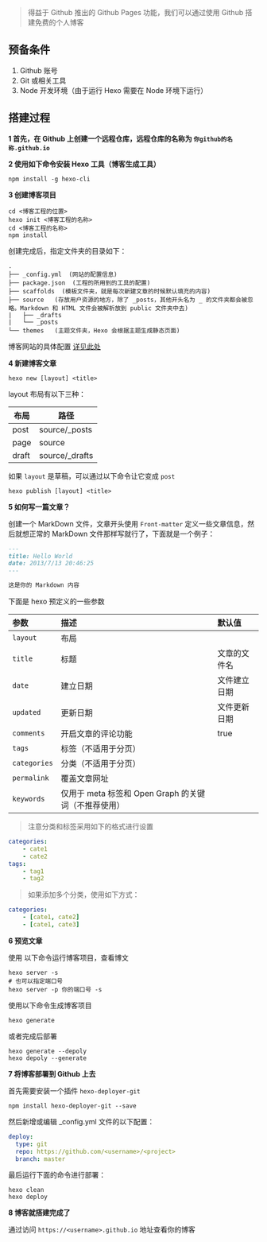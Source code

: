> 得益于 Github 推出的 Github Pages 功能，我们可以通过使用 Github 搭建免费的个人博客

## 预备条件

1. Github 账号
2. Git 或相关工具
3. Node 开发环境（由于运行 Hexo 需要在 Node 环境下运行）

## 搭建过程

**1 首先，在 Github 上创建一个远程仓库，远程仓库的名称为 `你github的名称.github.io`** 

**2 使用如下命令安装 Hexo 工具（博客生成工具）**

```shell
npm install -g hexo-cli
```

**3 创建博客项目**

```shell
cd <博客工程的位置>
hexo init <博客工程的名称>
cd <博客工程的名称>
npm install
```

创建完成后，指定文件夹的目录如下：

```
.
├── _config.yml  (网站的配置信息)
├── package.json  (工程的所用到的工具的配置)
├── scaffolds  (模板文件夹，就是每次新建文章的时候默认填充的内容)
├── source   (存放用户资源的地方，除了 _posts，其他开头名为 _ 的文件夹都会被忽略。Markdown 和 HTML 文件会被解析放到 public 文件夹中去)
|   ├── _drafts
|   └── _posts
└── themes   (主题文件夹，Hexo 会根据主题生成静态页面)

```

博客网站的具体配置 [详见此处]( https://hexo.io/zh-cn/docs/configuration )

**4 新建博客文章**

```shell
hexo new [layout] <title>
```

layout 布局有以下三种：

| 布局  | 路径           |
| ----- | -------------- |
| post  | source/_posts  |
| page  | source         |
| draft | source/_drafts |

如果 `layout` 是草稿，可以通过以下命令让它变成 `post`

```shell
hexo publish [layout] <title>
```

**5 如何写一篇文章？**

创建一个 MarkDown 文件，文章开头使用 `Front-matter` 定义一些文章信息，然后就想正常的 MarkDown 文件那样写就行了，下面就是一个例子：

```markdown
---
title: Hello World
date: 2013/7/13 20:46:25
---

这是你的 Markdown 内容
```

下面是 hexo 预定义的一些参数

| 参数         | 描述                                                 | 默认值       |
| :----------- | :--------------------------------------------------- | :----------- |
| `layout`     | 布局                                                 |              |
| `title`      | 标题                                                 | 文章的文件名 |
| `date`       | 建立日期                                             | 文件建立日期 |
| `updated`    | 更新日期                                             | 文件更新日期 |
| `comments`   | 开启文章的评论功能                                   | true         |
| `tags`       | 标签（不适用于分页）                                 |              |
| `categories` | 分类（不适用于分页）                                 |              |
| `permalink`  | 覆盖文章网址                                         |              |
| `keywords`   | 仅用于 meta 标签和 Open Graph 的关键词（不推荐使用） |              |

> 注意分类和标签采用如下的格式进行设置

```yaml
categories:
	- cate1
	- cate2
tags:
	- tag1
	- tag2
```

> 如果添加多个分类，使用如下方式：

```yml
categories:
	- [cate1, cate2]
	- [cate1, cate3]
```

**6 预览文章**

使用 以下命令运行博客项目，查看博文

```shell
hexo server -s
# 也可以指定端口号
hexo server -p 你的端口号 -s
```

使用以下命令生成博客项目

```shell
hexo generate
```

或者完成后部署

```shell
hexo generate --depoly
hexo depoly --generate
```

**7 将博客部署到 Github 上去**

首先需要安装一个插件 `hexo-deployer-git`

```shell
npm install hexo-deployer-git --save
```

然后新增或编辑 _config.yml 文件的以下配置：

```yaml
deploy:
  type: git
  repo: https://github.com/<username>/<project>
  branch: master
```

最后运行下面的命令进行部署：

```shell
hexo clean
hexo deploy
```

**8 博客就搭建完成了**

通过访问  `https://<username>.github.io` 地址查看你的博客

